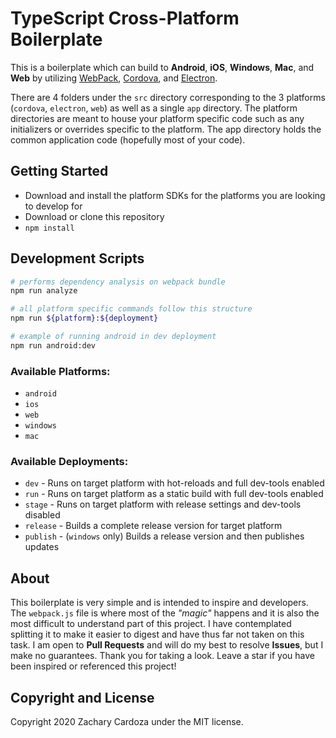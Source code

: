 # TypeScript Cross-Platform Boilerplate

This is a boilerplate which can build to **Android**, **iOS**, **Windows**, **Mac**, and **Web** by utilizing [WebPack](https://webpack.js.org/), [Cordova](https://cordova.apache.org/), and [Electron](https://electronjs.org/).

There are 4 folders under the `src` directory corresponding to the 3 platforms (`cordova`, `electron`, `web`) as well as a single `app` directory.  The platform directories are meant to house your platform specific code such as any initializers or overrides specific to the platform. The app directory holds the common application code (hopefully most of your code).

## Getting Started

- Download and install the platform SDKs for the platforms you are looking to develop for
- Download or clone this repository
- `npm install`

## Development Scripts

```bash
# performs dependency analysis on webpack bundle
npm run analyze

# all platform specific commands follow this structure
npm run ${platform}:${deployment}

# example of running android in dev deployment
npm run android:dev
```

### Available Platforms:
- `android`
- `ios`
- `web`
- `windows`
- `mac`

### Available Deployments:
- `dev` - Runs on target platform with hot-reloads and full dev-tools enabled
- `run` - Runs on target platform as a static build with full dev-tools enabled
- `stage` - Runs on target platform with release settings and dev-tools disabled
- `release` - Builds a complete release version for target platform
- `publish` - (`windows` only) Builds a release version and then publishes updates

## About

This boilerplate is very simple and is intended to inspire and developers. The `webpack.js` file is where most of the *"magic"* happens and it is also the most difficult to understand part of this project. I have contemplated splitting it to make it easier to digest and have thus far not taken on this task. I am open to **Pull Requests** and will do my best to resolve **Issues**, but I make no guarantees. Thank you for taking a look. Leave a star if you have been inspired or referenced this project!

## Copyright and License
Copyright 2020 Zachary Cardoza under the MIT license.